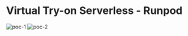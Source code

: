 # Virtual Try-on Serverless - Runpod

![poc-1](https://github.com/user-attachments/assets/4ee9a91c-441f-4c02-a6a2-2e8eb7897a36)
![poc-2](https://github.com/user-attachments/assets/341a25a2-8c39-4f88-83e7-2715ac0802e2)
